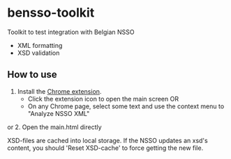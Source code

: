 # bensso-toolkit

Toolkit to test integration with Belgian NSSO

- XML formatting
- XSD validation

## How to use

1. Install the [Chrome extension](https://chrome.google.com/webstore/detail/bensso-toolkit/elfiicnochkbkekjccdoakaglacbgmnm).
    * Click the extension icon to open the main screen OR
    * On any Chrome page, select some text and use the context menu to "Analyze NSSO XML"

or
2. Open the main.html directly

XSD-files are cached into local storage. If the NSSO updates an xsd's content, you should 'Reset XSD-cache' to force getting the new file.
